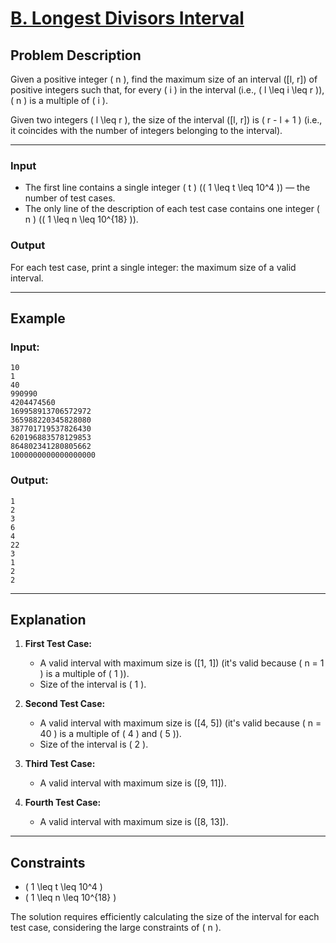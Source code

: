 # [B. Longest Divisors Interval](https://codeforces.com/problemset/problem/1855/B)

## Problem Description
Given a positive integer \( n \), find the maximum size of an interval \([l, r]\) of positive integers such that, for every \( i \) in the interval (i.e., \( l \leq i \leq r \)), \( n \) is a multiple of \( i \).

Given two integers \( l \leq r \), the size of the interval \([l, r]\) is \( r - l + 1 \) (i.e., it coincides with the number of integers belonging to the interval).

---

### Input
- The first line contains a single integer \( t \) (\( 1 \leq t \leq 10^4 \)) — the number of test cases.
- The only line of the description of each test case contains one integer \( n \) (\( 1 \leq n \leq 10^{18} \)).

### Output
For each test case, print a single integer: the maximum size of a valid interval.

---

## Example
### Input:
```
10
1
40
990990
4204474560
169958913706572972
365988220345828080
387701719537826430
620196883578129853
864802341280805662
1000000000000000000
```

### Output:
```
1
2
3
6
4
22
3
1
2
2
```

---

## Explanation
1. **First Test Case:**
   - A valid interval with maximum size is \([1, 1]\) (it's valid because \( n = 1 \) is a multiple of \( 1 \)).
   - Size of the interval is \( 1 \).

2. **Second Test Case:**
   - A valid interval with maximum size is \([4, 5]\) (it's valid because \( n = 40 \) is a multiple of \( 4 \) and \( 5 \)).
   - Size of the interval is \( 2 \).

3. **Third Test Case:**
   - A valid interval with maximum size is \([9, 11]\).

4. **Fourth Test Case:**
   - A valid interval with maximum size is \([8, 13]\).

---

## Constraints
- \( 1 \leq t \leq 10^4 \)
- \( 1 \leq n \leq 10^{18} \)

The solution requires efficiently calculating the size of the interval for each test case, considering the large constraints of \( n \).
